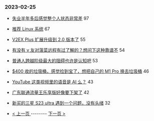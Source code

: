 ### 2023-02-25 
- [失业半年多后感觉整个人状态非常差](https://www.v2ex.com/t/919045) 97
- [推荐 Linux 系统](https://www.v2ex.com/t/918985) 67
- [V2EX Plus 扩展升级到 2.0 版本了](https://www.v2ex.com/t/919083) 55
- [有没有 v 友对菠菜远程有过了解的？想问下这种靠谱不](https://www.v2ex.com/t/919000) 54
- [普通人跨越阶级最大的阻碍也许是认知吧](https://www.v2ex.com/t/918994) 53
- [$400 收的垃圾桶，感觉捡到宝了，想把自己的 M1 Pro 换去垃圾桶](https://www.v2ex.com/t/919050) 46
- [YouTube 这类视频里的语音是 AI 么？](https://www.v2ex.com/t/919096) 43
- [广东联通流量王乐享版好像要下架了](https://www.v2ex.com/t/918981) 42
- [新买的三星 S23 ultra 遇到一个问题，没有头绪](https://www.v2ex.com/t/919070) 32 

- [ < 上一页 ](https://github.com/able8/v2ex-hot-record/blob/master/2023-02-24.md) -------- [ 下一页 > ](https://github.com/able8/v2ex-hot-record/blob/master/2023-02-26.md)